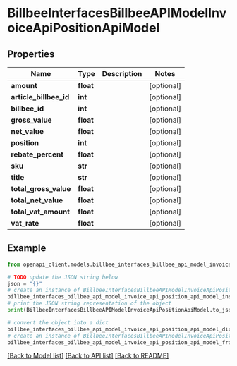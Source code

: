 # BillbeeInterfacesBillbeeAPIModelInvoiceApiPositionApiModel


## Properties

Name | Type | Description | Notes
------------ | ------------- | ------------- | -------------
**amount** | **float** |  | [optional] 
**article_billbee_id** | **int** |  | [optional] 
**billbee_id** | **int** |  | [optional] 
**gross_value** | **float** |  | [optional] 
**net_value** | **float** |  | [optional] 
**position** | **int** |  | [optional] 
**rebate_percent** | **float** |  | [optional] 
**sku** | **str** |  | [optional] 
**title** | **str** |  | [optional] 
**total_gross_value** | **float** |  | [optional] 
**total_net_value** | **float** |  | [optional] 
**total_vat_amount** | **float** |  | [optional] 
**vat_rate** | **float** |  | [optional] 

## Example

```python
from openapi_client.models.billbee_interfaces_billbee_api_model_invoice_api_position_api_model import BillbeeInterfacesBillbeeAPIModelInvoiceApiPositionApiModel

# TODO update the JSON string below
json = "{}"
# create an instance of BillbeeInterfacesBillbeeAPIModelInvoiceApiPositionApiModel from a JSON string
billbee_interfaces_billbee_api_model_invoice_api_position_api_model_instance = BillbeeInterfacesBillbeeAPIModelInvoiceApiPositionApiModel.from_json(json)
# print the JSON string representation of the object
print(BillbeeInterfacesBillbeeAPIModelInvoiceApiPositionApiModel.to_json())

# convert the object into a dict
billbee_interfaces_billbee_api_model_invoice_api_position_api_model_dict = billbee_interfaces_billbee_api_model_invoice_api_position_api_model_instance.to_dict()
# create an instance of BillbeeInterfacesBillbeeAPIModelInvoiceApiPositionApiModel from a dict
billbee_interfaces_billbee_api_model_invoice_api_position_api_model_from_dict = BillbeeInterfacesBillbeeAPIModelInvoiceApiPositionApiModel.from_dict(billbee_interfaces_billbee_api_model_invoice_api_position_api_model_dict)
```
[[Back to Model list]](../README.md#documentation-for-models) [[Back to API list]](../README.md#documentation-for-api-endpoints) [[Back to README]](../README.md)


